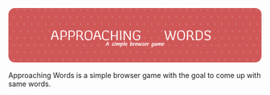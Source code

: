 ![github-header-image](./github-header-image.png)

Approaching Words is a simple browser game with the goal to come up with same words.